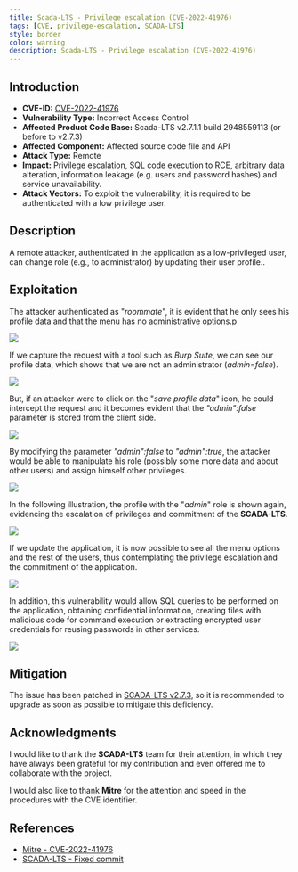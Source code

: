 ```yaml
---
title: Scada-LTS - Privilege escalation (CVE-2022-41976)
tags: [CVE, privilege-escalation, SCADA-LTS]
style: border
color: warning
description: Scada-LTS - Privilege escalation (CVE-2022-41976)
---
```


## Introduction

- **CVE-ID:** [CVE-2022-41976](https://cve.mitre.org/cgi-bin/cvename.cgi?name=CVE-2022-41976)
- **Vulnerability Type:** Incorrect Access Control
- **Affected Product Code Base:** Scada-LTS v2.7.1.1 build 2948559113 (or before to v2.7.3)
- **Affected Component:** Affected source code file and API
- **Attack Type:** Remote 
- **Impact:** Privilege escalation, SQL code execution to RCE, arbitrary data alteration, information leakage (e.g. users and password hashes) and service unavailability.
- **Attack Vectors:** To exploit the vulnerability, it is required to be authenticated with a low privilege user.

## Description

A remote attacker, authenticated in the application as a low-privileged user, can change role (e.g., to administrator) by updating their user profile..

## Exploitation

The attacker authenticated as "*roommate*", it is evident that he only sees his profile data and that the menu has no administrative options.p

![](../assets/img/cve-2022-41976/1.png)

If we capture the request with a tool such as *Burp Suite*, we can see our profile data, which shows that we are not an administrator (*admin=false*).

![](../assets/img/cve-2022-41976/2.png)

But, if an attacker were to click on the "*save profile data*" icon, he could intercept the request and it becomes evident that the *"admin":false* parameter is stored from the client side.

![](../assets/img/cve-2022-41976/3.png)

By modifying the parameter *"admin":false* to *"admin":true*, the attacker would be able to manipulate his role (possibly some more data and about other users) and assign himself other privileges.

![](../assets/img/cve-2022-41976/4.png)

In the following illustration, the profile with the "*admin*" role is shown again, evidencing the escalation of privileges and commitment of the **SCADA-LTS**.

![](../assets/img/cve-2022-41976/5.png)

If we update the application, it is now possible to see all the menu options and the rest of the users, thus contemplating the privilege escalation and the commitment of the application.

![](../assets/img/cve-2022-41976/6.png)

In addition, this vulnerability would allow SQL queries to be performed on the application, obtaining confidential information, creating files with malicious code for command execution or extracting encrypted user credentials for reusing passwords in other services.

![](../assets/img/cve-2022-41976/7.png)

## Mitigation

The issue has been patched in [SCADA-LTS v2.7.3](https://github.com/SCADA-LTS/Scada-LTS/tree/release/2.7.3), so it is recommended to upgrade as soon as possible to mitigate this deficiency.

## Acknowledgments

I would like to thank the **SCADA-LTS** team for their attention, in which they have always been grateful for my contribution and even offered me to collaborate with the project.

I would also like to thank **Mitre** for the attention and speed in the procedures with the CVE identifier.

## References

- [Mitre - CVE-2022-41976](https://cve.mitre.org/cgi-bin/cvename.cgi?name=CVE-2022-41976) 
- [SCADA-LTS - Fixed commit](https://github.com/SCADA-LTS/Scada-LTS/issues/2369)
